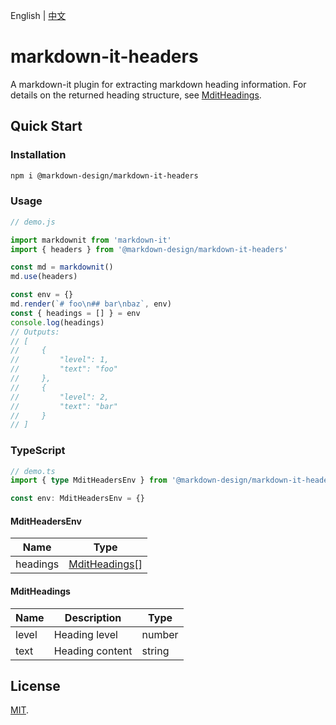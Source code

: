 English | [中文](./README.zh-CN.md)

# markdown-it-headers

A markdown-it plugin for extracting markdown heading information. For details on the returned heading structure, see [MditHeadings](#MditHeadings).

## Quick Start

### Installation

```sh
npm i @markdown-design/markdown-it-headers
```

### Usage

```js
// demo.js

import markdownit from 'markdown-it'
import { headers } from '@markdown-design/markdown-it-headers'

const md = markdownit()
md.use(headers)

const env = {}
md.render(`# foo\n## bar\nbaz`, env)
const { headings = [] } = env
console.log(headings)
// Outputs:
// [
//     {
//         "level": 1,
//         "text": "foo"
//     },
//     {
//         "level": 2,
//         "text": "bar"
//     }
// ]
```

### TypeScript

```ts
// demo.ts
import { type MditHeadersEnv } from '@markdown-design/markdown-it-headers'

const env: MditHeadersEnv = {}
```

#### MditHeadersEnv

| Name     | Type                            |
| -------- | ------------------------------- |
| headings | [MditHeadings](#MditHeadings)[] |

#### MditHeadings

| Name  | Description     | Type   |
| ----- | --------------- | ------ |
| level | Heading level   | number |
| text  | Heading content | string |

## License

[MIT](./LICENSE).
